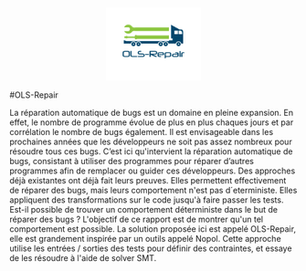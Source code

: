 <p align="center"><img width="33%" src="https://github.com/maxcleme/OLS-Repair/blob/master/report/images/OLS-logo.png" /></p>

#OLS-Repair

La réparation automatique de bugs est un domaine en pleine expansion. En effet, le nombre
de programme évolue de plus en plus chaques jours et par corrélation le nombre de bugs
également. Il est envisageable dans les prochaines années que les développeurs ne soit pas assez
nombreux pour résoudre tous ces bugs. C’est ici qu'intervient la réparation automatique de
bugs, consistant à utiliser des programmes pour réparer d’autres programmes afin de remplacer
ou guider ces développeurs.
Des approches déjà existantes ont déjà fait leurs preuves. Elles permettent effectivement
de réparer des bugs, mais leurs comportement n'est pas d´eterministe. Elles appliquent
des transformations sur le code jusqu'à faire passer les tests. Est-il possible de trouver un
comportement déterministe dans le but de réparer des bugs ?
L'objectif de ce rapport est de montrer qu'un tel comportement est possible.
La solution proposée ici est appelé OLS-Repair, elle est grandement inspirée par un outils
appelé Nopol. Cette approche utilise les entrées / sorties des tests pour définir des contraintes,
et essaye de les résoudre à l'aide de solver SMT.
